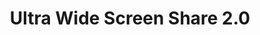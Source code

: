 ---
layout: post
title: "Ultra Wide Screen Share 2.0"
categories: misc
tags:
- ultra wide screen share
cover-img: /assets/img/projects/ultra-wide-screen-share-2.png
share-img: /assets/img/projects/ultra-wide-screen-share-2.png
---